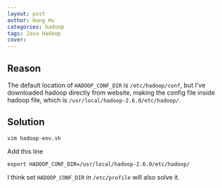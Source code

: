 ```yaml
---
layout: post
author: Hang Hu
categories: hadoop
tags: Java Hadoop 
cover: 
---
```


## Reason

The default location of `HADOOP_CONF_DIR` is `/etc/hadoop/conf`, but I've downloaded hadoop directly from website, making the config file inside hadoop file, which is `/usr/local/hadoop-2.6.0/etc/hadoop/`.

## Solution

```
vim hadoop-env.sh
```


Add this line


```
export HADOOP_CONF_DIR=/usr/local/hadoop-2.6.0/etc/hadoop/
```


I think set `HADOOP_CONF_DIR` in `/etc/profile` will also solve it.
